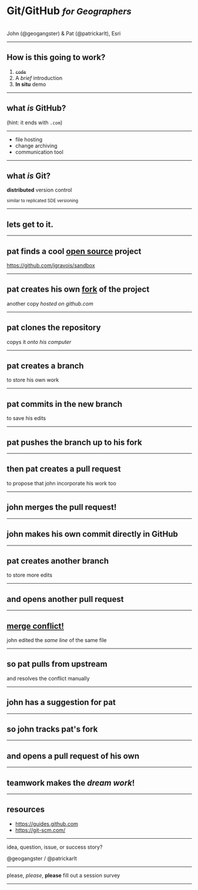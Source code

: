 <!-- to do
1. brief intro to introduce git/github

2. meat: demo

3. brief outro (show that a PR highlights branches, diff, discussion) - john
tools/resources

points to drive home:
what is a clone
what is a fork
what is a branch
what is a commit
files on disk change when you check out a different branch
you can switch back and forth between terminal git and a UI at will
you can commit directly on the website
pull requests compare branches (wherever they live)
pull request as a discussion
markdown is used in issues and pull requests
you can browse diffs for commits and pull requests

-->

<!-- .slide: data-background="/presentations/template2/images/2017-title.png" -->

<!--div style="margin: auto; padding-top: 50px; padding-bottom: 50px; width: 80%; background: rgba(30,30,30,0.9)"/-->

# Git/GitHub <small> *for Geographers*</small>
<br>
John (@geogangster) & Pat (@patrickarlt), Esri

---

<!-- .slide: data-background="/presentations/template2/images/2017-slide3.png" -->

## How is this going to work?

1. ~~`code`~~
2. A *brief* introduction
3. **In situ** demo

---

<!-- .slide: data-background="/presentations/template2/images/2017-slide2.png" -->

## what _is_ GitHub?

(hint: it ends with `.com`)

---

<!-- .slide: data-background="/presentations/template2/images/2017-slide2.png" -->

* file hosting
* change archiving
* communication tool

---

<!-- .slide: data-background="/presentations/template2/images/2017-slide2.png" -->

## what _is_ Git?

**distributed** version control

<small>similar to replicated SDE versioning</small>

<!-- need screenshot -->

---

<!-- .slide: data-background="/presentations/template2/images/2017-slide2.png" -->

## lets get to it.

---

<!-- .slide: data-background="/presentations/template2/images/2017-slide2.png" -->

## pat finds a cool [open source](https://github.com/jgravois/sandbox) project

https://github.com/jgravois/sandbox

---

<!-- .slide: data-background="/presentations/template2/images/2017-slide2.png" -->

## pat creates his own [**fork**](https://github.com/patrickarlt/sandbox) of the project
another copy _hosted on github.com_

---

<!-- .slide: data-background="/presentations/template2/images/2017-slide2.png" -->

## pat **clones** the repository
copys it _onto his computer_

---

<!-- .slide: data-background="/presentations/template2/images/2017-slide2.png" -->

## pat creates a **branch**
to store his own work

---

<!-- .slide: data-background="/presentations/template2/images/2017-slide2.png" -->

## pat **commits** in the new branch
to save his edits

---

<!-- .slide: data-background="/presentations/template2/images/2017-slide2.png" -->

## pat **pushes** the branch up to his fork

---

<!-- .slide: data-background="/presentations/template2/images/2017-slide2.png" -->

## then pat creates a **pull request**
to propose that john incorporate his work too

---

<!-- .slide: data-background="/presentations/template2/images/2017-slide2.png" -->

## john **merges** the pull request!

---

<!-- .slide: data-background="/presentations/template2/images/2017-slide2.png" -->

## john makes his own commit directly in GitHub

---

<!-- .slide: data-background="/presentations/template2/images/2017-slide2.png" -->

## pat creates another **branch** 
to store more edits

---

<!-- .slide: data-background="/presentations/template2/images/2017-slide2.png" -->

## and opens another pull request

---

<!-- .slide: data-background="/presentations/template2/images/2017-slide2.png" -->

## [**merge conflict!**](https://github.com/jgravois/sandbox/pulls)
john edited the _same line_ of the same file

---

<!-- .slide: data-background="/presentations/template2/images/2017-slide2.png" -->

## so pat **pulls** from upstream 
and resolves the conflict manually

---

<!-- .slide: data-background="/presentations/template2/images/2017-slide2.png" -->

## john has a suggestion for pat

---

<!-- .slide: data-background="/presentations/template2/images/2017-slide2.png" -->

## so john **tracks** pat's fork


---

<!-- .slide: data-background="/presentations/template2/images/2017-slide2.png" -->

## and opens a pull request of his own

---


<!-- .slide: data-background="/presentations/template2/images/2017-slide2.png" -->

## teamwork makes the _dream work_!

---

<!-- .slide: data-background="/presentations/template2/images/2017-slide2.png" -->

## resources

* https://guides.github.com
* https://git-scm.com/

---

<!-- .slide: data-background="/presentations/template2/images/2017-slide2.png" -->

idea, question, issue, or success story?

@geogangster / @patrickarlt

---

<!-- .slide: data-background="/presentations/template2/images/2017-slide3.png" -->

please, _please_, **please** fill out a session survey

---

<!-- .slide: data-background="/presentations/template2/images/2017-end.png" -->
